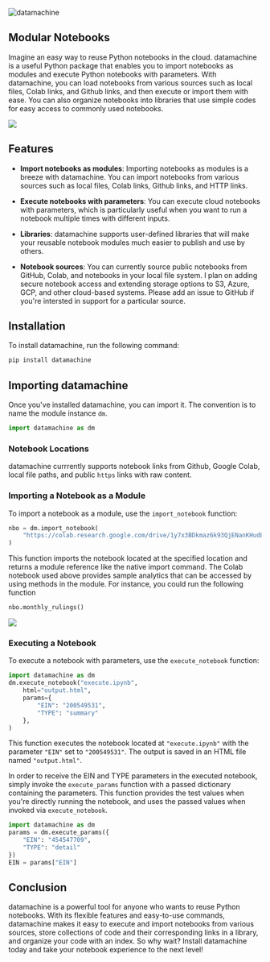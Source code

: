 <p align="left" >
  <img src="https://storage.googleapis.com/benevolentmachines/datamachine.svg" 
       title="datamachine">
</p>

## Modular Notebooks

Imagine an easy way to reuse Python notebooks in the cloud. datamachine is a useful Python package that enables you to import notebooks as modules and execute Python notebooks with parameters. With datamachine, you can load notebooks from various sources such as local files, Colab links, and Github links, and then execute or import them with ease. You can also organize notebooks into libraries that use simple codes for easy access to commonly used notebooks. 
<p align="left" >
  <img src="https://storage.googleapis.com/benevolentmachines/dm_overview.png">
</p>

## Features

- **Import notebooks as modules**: Importing notebooks as modules is a breeze with datamachine. You can import notebooks from various sources such as local files, Colab links, Github links, and HTTP links.

- **Execute notebooks with parameters**: You can execute cloud notebooks with parameters, which is particularly useful when you want to run a notebook multiple times with different inputs.

- **Libraries**: datamachine supports user-defined libraries that will make your reusable notebook modules much easier to publish and use by others.   

- **Notebook sources**: You can currently source public notebooks from GitHub, Colab, and notebooks in your local file system.  I plan on adding secure notebook access and extending storage options to S3, Azure, GCP, and other cloud-based systems.  Please add an issue to GitHub if you're intersted in support for a particular source.  

## Installation

To install datamachine, run the following command:

``` python
pip install datamachine
```

## Importing datamachine

Once you've installed datamachine, you can import it. The convention is to name the module instance `dm`.  

```python
import datamachine as dm
```

### Notebook Locations

datamachine currrently supports notebook links from Github, Google Colab, local file paths, and public `https` links with raw content.  
### Importing a Notebook as a Module

To import a notebook as a module, use the `import_notebook` function:

```python
nbo = dm.import_notebook(
    "https://colab.research.google.com/drive/1y7x3BDkmaz6k93QjENanKHudLV8xB96Q?usp=sharing",
)
```

This function imports the notebook located at the specified location and returns a module reference like the native import command.  The Colab notebook used above provides sample analytics that can be accessed by using methods in the module.  For instance, you could run the following function

```python
nbo.monthly_rulings()
```
<p align="left" >
  <img src="https://storage.googleapis.com/benevolentmachines/dm_module2.gif">
</p>


### Executing a Notebook

To execute a notebook with parameters, use the `execute_notebook` function:

```python
import datamachine as dm
dm.execute_notebook("execute.ipynb", 
    html="output.html",
    params={
        "EIN": "200549531",
        "TYPE": "summary"
    },
)
```

This function executes the notebook located at `"execute.ipynb"` with the parameter `"EIN"` 
set to `"200549531"`. The output is saved in an HTML file named `"output.html"`.

In order to receive the EIN and TYPE parameters in the executed notebook, simply invoke 
the `execute_params` function with a passed dictionary containing the parameters.
This function provides the test values when you're directly running the notebook, 
and uses the passed values when invoked via `execute_notebook`.    
```python
import datamachine as dm
params = dm.execute_params({
    "EIN": "454547709",
    "TYPE": "detail"
})
EIN = params["EIN"]
```



## Conclusion

datamachine is a powerful tool for anyone who wants to reuse Python notebooks. With its flexible features and easy-to-use commands, datamachine makes it easy to execute and import notebooks from various sources, store collections of code and their corresponding links in a library, and organize your code with an index. So why wait? Install datamachine today and take your notebook experience to the next level!
